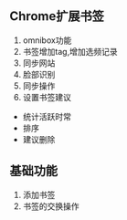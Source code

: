 ## Chrome扩展书签
1. omnibox功能
2. 书签增加tag,增加选频记录
3. 同步网站
4. 脸部识别
5. 同步操作
6. 设置书签建议
  - 统计活跃时常
  - 排序
  - 建议删除



## 基础功能
1. 添加书签
2. 书签的交换操作
